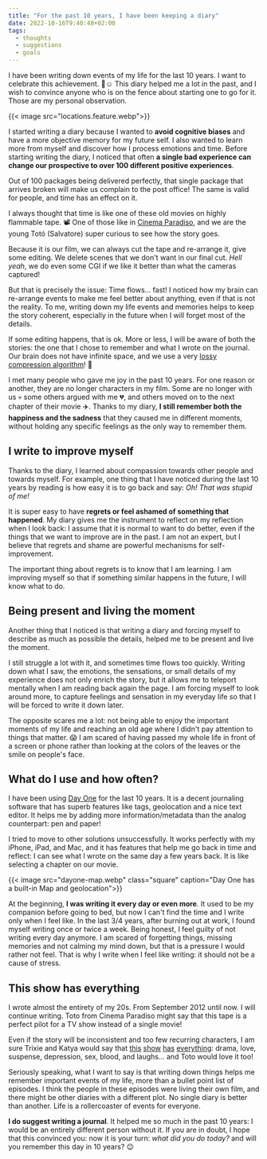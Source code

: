 ```yaml
---
title: "For the past 10 years, I have been keeping a diary"
date: 2022-10-16T9:40:48+02:00
tags:
  - thoughts
  - suggestions
  - goals
---
```

I have been writing down events of my life for the last 10 years. I want to
celebrate this achievement. 🎉☺️ This diary helped me a lot in the past, and I
wish to convince anyone who is on the fence about starting one to go for it.
Those are my personal observation.

<!--more-->

{{< image src="locations.feature.webp">}}

I started writing a diary because I wanted to **avoid cognitive biases** and
have a more objective memory for my future self. I also wanted to learn more
from myself and discover how I process emotions and time. Before starting
writing the diary, I noticed that often **a single bad experience can change our
prospective to over 100 different positive experiences**.

Out of 100 packages being delivered perfectly, that single package that arrives
broken will make us complain to the post office! The same is valid for people,
and time has an effect on it.

I always thought that time is like one of these old movies on highly flammable
tape. 📽 One of those like in [Cinema Paradiso](https://en.wikipedia.org/wiki/Cinema_Paradiso),
and we are the young Totó (Salvatore) super curious to see how the story goes.

Because it is our film, we can always cut the tape and re-arrange it, give
some editing. We delete scenes that we don't want in our final cut. _Hell yeah_,
we do even some CGI if we like it better than what the cameras captured!

But that is precisely the issue: Time flows... fast! I noticed how my brain can
re-arrange events to make me feel better about anything, even if that is not the
reality. To me, writing down my life events and memories helps to keep the story
coherent, especially in the future when I will forget most of the details.

If some editing happens, that is ok. More or less, I will be aware of both the
stories: the one that I chose to remember and what I wrote on the journal. Our
brain does not have infinite space, and we use a very [lossy compression
algorithm](https://en.wikipedia.org/wiki/Lossy_compression)! 🤣

I met many people who gave me joy in the past 10 years. For one reason or
another, they are no longer characters in my film. Some are no longer with us
💀 some others argued with me 💔, and others moved on to the next chapter of
their movie ✈️. Thanks to my diary, **I still remember both the happiness and the
sadness** that they caused me in different moments, without holding any specific
feelings as the only way to remember them.

## I write to improve myself

Thanks to the diary, I learned about compassion towards other people and towards
myself. For example, one thing that I have noticed during the last 10 years by
reading is how easy it is to go back and say: _Oh! That was stupid of me!_  

It is super easy to have **regrets or feel ashamed of something that happened**.
My diary gives me the instrument to reflect on my reflection when I look back:
I assume that it is normal to want to do better, even if the things that we want
to improve are in the past. I am not an expert, but I believe that regrets and
shame are powerful mechanisms for self-improvement.

The important thing about regrets is to know that I am learning. I am improving
myself so that if something similar happens in the future, I will know what
to do.

## Being present and living the moment

Another thing that I noticed is that writing a diary and forcing myself to
describe as much as possible the details, helped me to be present and live
the moment.

I still struggle a lot with it, and sometimes time flows too quickly.
Writing down what I saw, the emotions, the sensations, or small details of my
experience does not only enrich the story, but it allows me to teleport mentally
when I am reading back again the page. I am forcing myself to look around more,
to capture feelings  and sensation in my everyday life so that I will be forced
to write it down  later.

The opposite scares me a lot: not being able to enjoy the important moments of
my life and reaching an old age where I didn't pay attention to things that
matter. 😱 I am scared of having passed my whole life in front of a screen or
phone rather than looking at the colors of the leaves or the smile on people's
face.

## What do I use and how often?

I have been using [Day One](https://dayoneapp.com) for the last 10 years. It is
a decent journaling software that has superb features like tags, geolocation and
a nice text editor. It helps me by adding more information/metadata than the
analog counterpart: pen and paper!

I tried to move to other solutions unsuccessfully. It works perfectly with my
iPhone, iPad, and Mac, and it has features that help me go back in time and
reflect: I can see what I wrote on the same day a few years back. It is like
selecting a chapter on our movie.

{{< image src="dayone-map.webp" class="square" caption="Day One has a built-in Map and geolocation">}}

At the beginning, **I was writing it every day or even more**. It used to be my
companion before going to bed, but now I can't find the time and I write only
when I feel like. In the last 3/4 years, after burning out at work, I
found myself writing once or twice a week. Being honest, I feel guilty of not
writing every day anymore. I am scared of forgetting things, missing memories
and not calming my mind down, but that is a pressure I would rather not feel.
That is why I write when I feel like writing: it should not be a cause of
stress.

## This show has everything

I wrote almost the entirety of my 20s. From September 2012 until now. I will
continue writing. Toto from Cinema Paradiso might say that this tape is a
perfect pilot for a TV show instead of a single movie!

Even if the story will be inconsistent and too few recurring characters, I am
sure Trixie and Katya would say that [this](https://youtu.be/6nvDC9YSMvQ?t=1310)
[show](https://youtu.be/8jqs2XKe3Xg?t=1206)
[has](https://youtu.be/Wmw9WcFe9Mo?t=1142)
[everything](https://youtu.be/jKMGFaF1YbE?t=1034): drama, love,
suspense, depression, sex, blood, and laughs... and Toto would love it too!

Seriously speaking, what I want to say is that writing down things helps me
remember important events of my life, more than a bullet point list of episodes.
I think the people in these episodes were living their own film, and there might
be other diaries with a different plot. No single diary is better than another.
Life is a rollercoaster of events for everyone.

**I do suggest writing a journal**. It helped me so much in the past 10 years:
I would be an entirely different person without it. If you are in doubt,
I hope that this convinced you: now it is your turn: _what did you do today?_
and will you remember this day in 10 years? 😉
